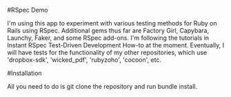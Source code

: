 #RSpec Demo

I'm using this app to experiment with various testing methods for Ruby on Rails using RSpec. Additional gems thus
far are Factory Girl, Capybara, Launchy, Faker, and some RSpec add-ons. I'm following the tutorials in Instant RSpec 
Test-Driven Development How-to at the moment. Eventually, I will have tests for the functionality of my other 
repositories, which use 'dropbox-sdk', 'wicked_pdf', 'rubyzoho', 'cocoon', etc.

#Installation

All you need to do is git clone the repository and run bundle install.